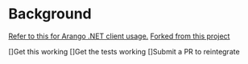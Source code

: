 # Background
[Refer to this for Arango .NET client usage.](http://arangoclient.net/)
[Forked from this project](https://github.com/OrleansContrib/Orleans.StorageProvider.Arango)

[]Get this working
[]Get the tests working
[]Submit a PR to reintegrate